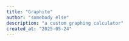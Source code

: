 ```yaml
---
title: "Graphite"
author: "somebody else"
description: "a custom graphing calculator"
created_at: "2025-05-24"
---
```

